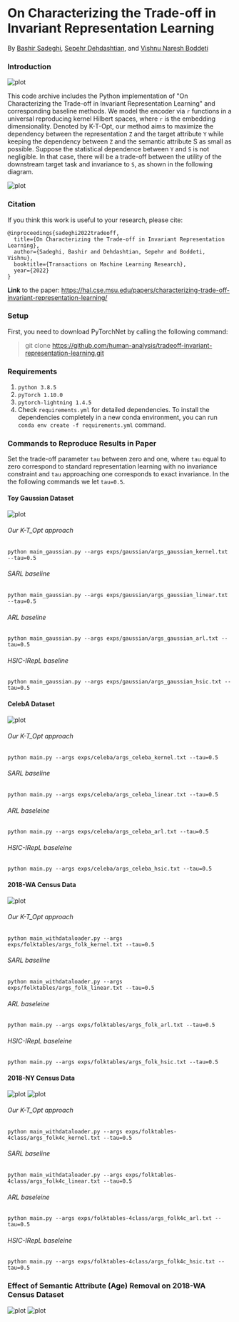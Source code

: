# On Characterizing the Trade-off in Invariant Representation Learning

By [Bashir Sadeghi](https://www.egr.msu.edu/~sadeghib/), [Sepehr Dehdashtian](https://sepehr-dehdashtian.jimdosite.com/),
and [Vishnu Naresh Boddeti](https://hal.cse.msu.edu/)


### Introduction

![plot](./images/setting.png)

This code archive includes the Python implementation of "On Characterizing the Trade-off in Invariant Representation
Learning" and corresponding baseline methods. We model the encoder via `r` functions in a universal reproducing kernel
Hilbert spaces, where `r` is the embedding dimensionality. Denoted by K-T-Opt, our method aims to maximize the
dependency between the representation `Z` and the target attribute `Y` while keeping the dependency between `Z` and the
semantic attribute S as small as possible. Suppose the statistical dependence between `Y` and `S` is not negligible.
In that case, there will be a trade-off between the utility of the downstream target task and invariance to `S`,
as shown in the following diagram.

![plot](./images/trade-off.png)
### Citation

If you think this work is useful to your research, please cite:

    @inproceedings{sadeghi2022tradeoff,
      title={On Characterizing the Trade-off in Invariant Representation Learning},
      author={Sadeghi, Bashir and Dehdashtian, Sepehr and Boddeti, Vishnu},
      booktitle={Transactions on Machine Learning Research},
      year={2022}
    }

**Link** to the paper: https://hal.cse.msu.edu/papers/characterizing-trade-off-invariant-representation-learning/

### Setup
First, you need to download PyTorchNet by calling the following command:
> git clone https://github.com/human-analysis/tradeoff-invariant-representation-learning.git

### Requirements

1. `python 3.8.5`
2. `pyTorch 1.10.0`
3. `pytorch-lightning 1.4.5`
4. Check `requirements.yml` for detailed dependencies. To install the dependencies completely in a new conda
environment, you can run `conda env create -f requirements.yml` command. 

### Commands to Reproduce Results in Paper
Set the trade-off parameter `tau` between zero and one, where `tau` equal to zero correspond to standard representation
learning with  no invariance constraint and `tau` approaching one corresponds to exact invariance. In the the following
commands we let `tau=0.5`.


#### Toy Gaussian Dataset 
![plot](./images/gaussian-kcc-accuracy.png)

###### Our K-T_Opt approach
~~~~
python main_gaussian.py --args exps/gaussian/args_gaussian_kernel.txt --tau=0.5
~~~~

###### SARL baseline
~~~~
python main_gaussian.py --args exps/gaussian/args_gaussian_linear.txt --tau=0.5
~~~~

###### ARL baseline
~~~~
python main_gaussian.py --args exps/gaussian/args_gaussian_arl.txt --tau=0.5
~~~~

###### HSIC-IRepL baseline
~~~~
python main_gaussian.py --args exps/gaussian/args_gaussian_hsic.txt --tau=0.5
~~~~

#### CelebA Dataset 
![plot](./images/celeba-dpv-accuracy.png)

###### Our K-T_Opt approach
~~~~
python main.py --args exps/celeba/args_celeba_kernel.txt --tau=0.5
~~~~

###### SARL baseline
~~~~
python main.py --args exps/celeba/args_celeba_linear.txt --tau=0.5
~~~~

###### ARL baseleine
~~~~
python main.py --args exps/celeba/args_celeba_arl.txt --tau=0.5
~~~~

###### HSIC-IRepL baseleine
~~~~
python main.py --args exps/celeba/args_celeba_hsic.txt --tau=0.5
~~~~

#### 2018-WA Census Data
![plot](./images/folktables-dpv-accuracy.png)

###### Our K-T_Opt approach
~~~~
python main_withdataloader.py --args exps/folktables/args_folk_kernel.txt --tau=0.5
~~~~

###### SARL baseline
~~~~
python main_withdataloader.py --args exps/folktables/args_folk_linear.txt --tau=0.5
~~~~

###### ARL baseleine
~~~~
python main.py --args exps/folktables/args_folk_arl.txt --tau=0.5
~~~~

###### HSIC-IRepL baseleine
~~~~
python main.py --args exps/folktables/args_folk_hsic.txt --tau=0.5
~~~~

#### 2018-NY Census Data
![plot](./images/folktables-4c-dpv-accuracy.png)
![plot](./images/folktables-4c-tau-r.png)
###### Our K-T_Opt approach
~~~~
python main_withdataloader.py --args exps/folktables-4class/args_folk4c_kernel.txt --tau=0.5
~~~~

###### SARL baseline
~~~~
python main_withdataloader.py --args exps/folktables-4class/args_folk4c_linear.txt --tau=0.5
~~~~

###### ARL baseleine
~~~~
python main.py --args exps/folktables-4class/args_folk4c_arl.txt --tau=0.5
~~~~

###### HSIC-IRepL baseleine
~~~~
python main.py --args exps/folktables-4class/args_folk4c_hsic.txt --tau=0.5
~~~~

### Effect of Semantic Attribute (Age) Removal on 2018-WA Census Dataset
![plot](./images/folk-age-removed-all.png) ![plot](./images/folk-age-removed-ours.png)
